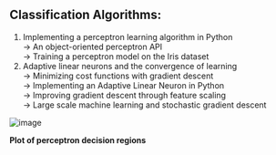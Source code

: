 ## Classification Algorithms:

1. Implementing a perceptron learning algorithm in Python</br>
  -> An object-oriented perceptron API </br>
  -> Training a perceptron model on the Iris dataset</br>
2. Adaptive linear neurons and the convergence of learning </br>
  -> Minimizing cost functions with gradient descent</br>
  -> Implementing an Adaptive Linear Neuron in Python</br>
  -> Improving gradient descent through feature scaling</br>
  -> Large scale machine learning and stochastic gradient descent


![image](https://user-images.githubusercontent.com/64261977/180229781-58f198b7-1ab3-47ae-a4d2-d4b72e967c4a.png)

**Plot of perceptron decision regions**
